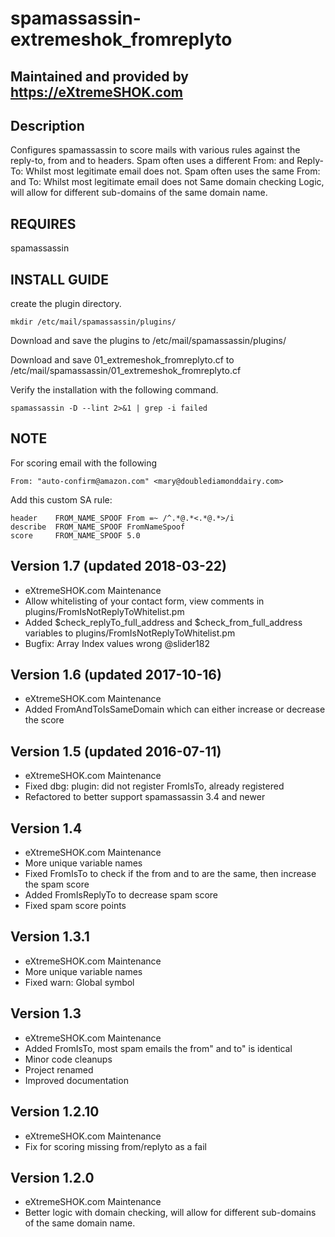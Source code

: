 # spamassassin-extremeshok_fromreplyto

## Maintained and provided by https://eXtremeSHOK.com

## Description
Configures spamassassin to score mails with various rules against the reply-to, from and to headers.
Spam often uses a different From: and Reply-To: Whilst most legitimate email does not.
Spam often uses the same From: and To: Whilst most legitimate email does not
Same domain checking Logic, will allow for different sub-domains of the same domain name.

## REQUIRES
spamassassin

## INSTALL GUIDE

create the plugin directory.
```
mkdir /etc/mail/spamassassin/plugins/
```

Download and save the plugins to /etc/mail/spamassassin/plugins/

Download and save 01_extremeshok_fromreplyto.cf to /etc/mail/spamassassin/01_extremeshok_fromreplyto.cf

Verify the installation with the following command.
```
spamassassin -D --lint 2>&1 | grep -i failed
```

## NOTE
For scoring email with the following 
```
From: "auto-confirm@amazon.com" <mary@doublediamonddairy.com>
```
Add this custom SA rule:
```
header	  FROM_NAME_SPOOF From =~ /^.*@.*<.*@.*>/i
describe  FROM_NAME_SPOOF FromNameSpoof
score 	  FROM_NAME_SPOOF 5.0
```


## Version 1.7 (updated 2018-03-22)
 - eXtremeSHOK.com Maintenance
 - Allow whitelisting of your contact form, view comments in plugins/FromIsNotReplyToWhitelist.pm
 - Added $check_replyTo_full_address and $check_from_full_address variables to plugins/FromIsNotReplyToWhitelist.pm
 - Bugfix: Array Index values wrong @slider182

## Version 1.6 (updated 2017-10-16)
 - eXtremeSHOK.com Maintenance
 - Added FromAndToIsSameDomain which can either increase or decrease the score

## Version 1.5 (updated 2016-07-11)
 - eXtremeSHOK.com Maintenance
 - Fixed dbg: plugin: did not register FromIsTo, already registered
 - Refactored to better support spamassassin 3.4 and newer

## Version 1.4
 - eXtremeSHOK.com Maintenance
 - More unique variable names
 - Fixed FromIsTo to check if the from and to are the same, then increase the spam score
 - Added FromIsReplyTo to decrease spam score
 - Fixed spam score points

## Version 1.3.1
 - eXtremeSHOK.com Maintenance
 - More unique variable names
 - Fixed warn: Global symbol

## Version 1.3
 - eXtremeSHOK.com Maintenance
 - Added FromIsTo, most spam emails the from" and to" is identical
 - Minor code cleanups
 - Project renamed
 - Improved documentation

## Version 1.2.10
 - eXtremeSHOK.com Maintenance
 - Fix for scoring missing from/replyto as a fail

## Version 1.2.0
 - eXtremeSHOK.com Maintenance
 - Better logic with domain checking, will allow for different sub-domains of the same domain name.
